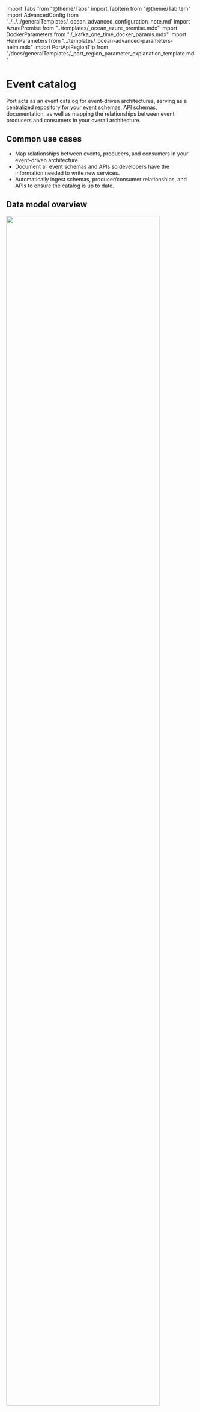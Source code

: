 import Tabs from "@theme/Tabs"
import TabItem from "@theme/TabItem"
import AdvancedConfig from '../../../generalTemplates/_ocean_advanced_configuration_note.md'
import AzurePremise from "../templates/\_ocean_azure_premise.mdx"
import DockerParameters from "./\_kafka_one_time_docker_params.mdx"
import HelmParameters from "../templates/\_ocean-advanced-parameters-helm.mdx"
import PortApiRegionTip from "/docs/generalTemplates/_port_region_parameter_explanation_template.md"


# Event catalog

Port acts as an event catalog for event-driven architectures, serving as a centralized repository for your event schemas, API schemas, documentation, as well as mapping the relationships between event producers and consumers in your overall architecture.

## Common use cases

- Map relationships between events, producers, and consumers in your event-driven architecture.
- Document all event schemas and APIs so developers have the information needed to write new services.
- Automatically ingest schemas, producer/consumer relationships, and APIs to ensure the catalog is up to date.

## Data model overview

<img src='/img/build-your-software-catalog/sync-data-to-catalog/event-processing/event-catalog-data-model.png' width='90%' />

Your architecture in Port will consist of four blueprints: `Producer`, `Event Pipeline`, `Event`, and `Consumer`. The structure of these blueprints may vary based on your architecture and may be different than the examples provided in this guide.

### Producer

- The `Producer` blueprint represents services that will generate events. It has a [relation](https://docs.getport.io/build-your-software-catalog/customize-integrations/configure-data-model/relate-blueprints/) connecting it to the event pipeline blueprint.
  
### Event pipeline

- The `Event Pipeline` blueprint represents services that will act as a queue for events and route them to the proper destination. The `Event Pipeline` blueprint has one relation with the `Event` blueprint for events that are ingested by the pipeline, another relation with the `Event` blueprint for events that are produced from the pipeline, and finally the pipeline has a relation connecting it to the `Consumer` blueprint. 

### Event

- The `Event` blueprint forms the schema for tracking unique events in your event-driven architecture. It has a relation connecting it to the producers which originally generated the event and a relation connecting it to the consumers which consumed the event. 

### Consumer

- The `Consumer` blueprint represents services that consume events generated by the event pipeline.


## Data model configuration

### Blueprint creation

:::tip Already deployed?
If you already have blueprints in Port for the services that are serving as your event producer, event consumer, and event pipeline you can skip the deployment for those blueprints and deploy just the event blueprint
:::

To create an event catalog, we first need to create blueprints for the  `Producer`, `Event Pipeline`, `Event`, and `Consumer` blueprints in our data model. The exact configuration of the blueprints will differ from the examples provided here depending on your environment.

:::tip Don't know how to deploy blueprints?
Check out this [guide](https://docs.getport.io/build-your-software-catalog/customize-integrations/configure-data-model/setup-blueprint/) on how to deploy blueprints in Port
:::

<details>
<summary>Example Producer blueprint</summary>

```json showLineNumbers
{
  "identifier": "lambda",
  "description": "This blueprint represents an AWS Lambda function in our software catalog",
  "title": "Lambda",
  "icon": "Lambda",
  "schema": {
    "properties": {
      "link": {
        "type": "string",
        "format": "url",
        "title": "Link"
      },
      "description": {
        "type": "string",
        "title": "Description"
      },
      "memorySize": {
        "type": "number",
        "title": "Memory Size"
      },
      "ephemeralStorageSize": {
        "type": "number",
        "title": "Ephemeral Storage Size"
      },
      "timeout": {
        "type": "number",
        "title": "Timeout"
      },
      "runtime": {
        "type": "string",
        "title": "Runtime"
      },
      "packageType": {
        "type": "string",
        "enum": [
          "Image",
          "Zip"
        ],
        "title": "Package Type"
      },
      "environment": {
        "type": "object",
        "title": "Environment"
      },
      "architectures": {
        "type": "array",
        "items": {
          "type": "string",
          "enum": [
            "x86_64",
            "arm64"
          ]
        },
        "title": "Architectures"
      },
      "layers": {
        "type": "array",
        "title": "Layers"
      },
      "tags": {
        "type": "array",
        "title": "Tags"
      },
      "iamRole": {
        "type": "string",
        "format": "url",
        "title": "IAM Role",
        "icon": "Unlock"
      },
      "arn": {
        "type": "string",
        "title": "ARN"
      }
    },
    "required": []
  },
  "mirrorProperties": {},
  "calculationProperties": {},
  "aggregationProperties": {},
  "relations": {
    "service": {
      "title": "Service",
      "target": "service",
      "required": false,
      "many": false
    }
  }
}
```
</details>

<details>
<summary>Example Event Pipeline blueprint</summary>

```json showLineNumbers
{
  "identifier": "service",
  "title": "Service",
  "icon": "GitLab",
  "schema": {
    "properties": {
      "readme": {
        "title": "README",
        "type": "string",
        "format": "markdown",
        "icon": "Book"
      },
      "url": {
        "title": "URL",
        "format": "url",
        "type": "string",
        "icon": "Link"
      },
      "language": {
        "icon": "Git",
        "type": "string",
        "title": "Language",
        "enum": [
          "GO",
          "Python",
          "Node",
          "React"
        ],
        "enumColors": {
          "GO": "red",
          "Python": "green",
          "Node": "blue",
          "React": "yellow"
        }
      },
      "code_owners": {
        "title": "Code owners",
        "description": "This service's code owners",
        "type": "array",
        "icon": "TwoUsers",
        "items": {
          "type": "string",
          "format": "user"
        }
      },
      "type": {
        "title": "Type",
        "description": "This service's type",
        "type": "string",
        "enum": [
          "Backend",
          "Frontend",
          "Library"
        ],
        "enumColors": {
          "Backend": "purple",
          "Frontend": "pink",
          "Library": "green"
        },
        "icon": "DefaultProperty"
      },
      "lifecycle": {
        "title": "Lifecycle",
        "type": "string",
        "enum": [
          "Production",
          "Experimental",
          "Deprecated"
        ],
        "enumColors": {
          "Production": "green",
          "Experimental": "yellow",
          "Deprecated": "red"
        },
        "icon": "DefaultProperty"
      },
      "locked_in_prod": {
        "icon": "DefaultProperty",
        "title": "Locked in Prod",
        "type": "boolean",
        "default": false
      },
      "locked_reason_prod": {
        "icon": "DefaultProperty",
        "title": "Locked Reason Prod",
        "type": "string"
      }
    },
    "required": []
  },
  "mirrorProperties": {},
  "calculationProperties": {},
  "aggregationProperties": {},
  "relations": {
  }
}
```
</details>


<details>
<summary>Example Event blueprint</summary>

```json showLineNumbers
{
  "identifier": "event",
  "title": "Event",
  "icon": "Mail",
  "schema": {
    "properties": {
      "async_api": {
        "type": "object",
        "title": "AsyncAPI",
        "icon": "ApiDoc",
        "spec": "async-api"
      },
      "repository": {
        "type": "string",
        "title": "Repository",
        "icon": "Github",
        "format": "url"
      },
      "readme": {
        "icon": "Docs",
        "type": "string",
        "title": "README",
        "format": "markdown"
      },
      "code_samples": {
        "type": "string",
        "title": "Code Samples",
        "icon": "Docs",
        "format": "markdown"
      },
      "mermaid_diagram": {
        "icon": "DefaultProperty",
        "type": "string",
        "title": "Mermaid",
        "format": "markdown"
      },
      "labels": {
        "icon": "DefaultProperty",
        "type": "array",
        "title": "Labels",
        "items": {
          "enum": [
            "Auditing",
            "Critical",
            "Data Lake"
          ],
          "enumColors": {
            "Auditing": "green",
            "Critical": "red",
            "Data Lake": "blue"
          },
          "type": "string"
        }
      },
      "version": {
        "type": "string",
        "title": "Version",
        "icon": "Rocket"
      },
      "deprecated": {
        "type": "boolean",
        "title": "Deprecated?",
        "default": false
      },
      "deprecation_date": {
        "type": "string",
        "title": "Deprecation Date",
        "icon": "Clock",
        "format": "date-time"
      },
      "event_schema": {
        "type": "string",
        "title": "Event Schema",
        "icon": "Docs",
        "format": "markdown"
      },
      "number_of_consumers": {
        "title": "Number of Consumers",
        "icon": "DefaultProperty",
        "type": "number"
      },
      "number_of_producers": {
        "title": "Number Of Producers",
        "icon": "DefaultProperty",
        "type": "number"
      }
    },
    "required": [
      "deprecated"
    ]
  },
  "mirrorProperties": {},
  "calculationProperties": {},
  "aggregationProperties": {},
  "relations": {
    "consumers": {
      "title": "Consumers",
      "target": "service",
      "required": false,
      "many": true
    },
    "producers": {
      "title": "Producers",
      "target": "service",
      "required": false,
      "many": true
    }
  }
}
```
</details>